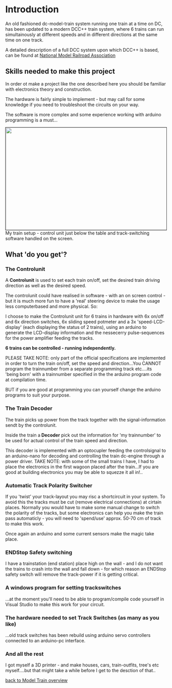 # Introduction
<!DOCTYPE html>

<head>
    <meta charset="UTF-8" />
    
</head>
<body>
<p>
An old fashioned dc-model-train system running one train at a time on DC, has been updated to a modern DCC++ train system, where 6 trains can run simultainously at different speeds and in different directions at the same time on one track.
</p>     
<p>A detailed description of a full DCC system upon which DCC++ is based, can be found at <a href="https://www.nmra.org/index-nmra-standards-and-recommended-practices">National Model Railroad Association</a></p>

<h2>Skills needed to make this project</h2>
<p>In order ot make a project like the one described here you should be familiar with electronics theory and construction. </p>
</p>The hardware is fairly simple to implement - but may call for some knowledge if you need to troubleshoot the circuits on your way.</p>
<p>The software is more complex and some experience working with arduino programming is a must...</p>
<img src="MwnAtWork.jpg" alt="" border="1" align="left" width="720" height="320" />
<p>My train setup - control unit just below the table and track-switching software handled on the screen.</p>
<h2>What 'do you get'?</h2>
<h3>The Controlunit</h3>
<p>A <b>Controlunit</b> is used to set each train on/off, set the desired train driving direction as well as the desired speed.</p>
The controlunit could have realised in software - with an on screen control - but it is much more fun to have a 'real' steering device to make the usage less computerbased and more physical. So: 
<p>I choose to make the Controlunit unit for 6 trains in hardware with 6x on/off and 6x direction switches, 6x sliding speed potmeter and a 3x 'speed-LCD-display' (each displaying the status of 2 trains), using an arduino to generate the LCD-display information and the nessecerry pulse-sequences for the power amplifier feeding the tracks.</p>
<p><b>6 trains can be controlled - running independently.</b></p>
<p>PLEASE TAKE NOTE: only part of the official specifications are implemented in order to turn the train on/off, set the speed and direction...You CANNOT program the trainnumber from a separate programming track etc....its 'being born' with a trainnumber specified in the the arduino program code at compilation time.</p>
<p>BUT if you are good at programming you can yourself change the arduino programs to suit your purpose.</p>

<h3>The Train Decoder</h3>
<p>The train picks up power from the track together with the signal-information sendt by the controlunit.</p>
<p>Inside the train a<b> Decoder</b> pick out the information for 'my trainnumber' to be used for actual control of the train speed and direction.</p>
<p>This decoder is implemented with an optocupler feeding the controlsignal to an arduino-nano for decoding and controlling the train dc-engine through a power driver. TAKE NOTE: with some of the small trains I have, I had to place the electronics in the first wagoon placed after the train...If you are good at building electronics you may be able to squezze it all in!.. </p>

<h3>Automatic Track Polarity Switcher</h3>
<p>If you 'twist' your track-layout you may risc a shortcircuit in your system. To avoid this the tracks must be cut (remove electrical connections) at cirtain places. Normally you would have to make some manual change to switch the polarity of the tracks, but some electronics can help you make the train pass automaticly - you will need to 'spend/use' approx. 50-70 cm of track to make this work.</p>
<p>Once again an arduino and some current sensors make the magic take place.</p>

<h3>ENDStop Safety switching</h3>
<p>I have a trainstation (end station) place high on the wall - and I do not want the trains to crash into the wall and fall down - for which reason an ENDStop safety switch will remove the track-power if it is getting critical.</p>

<h3>A windows program for setting trackswitches</h3>
...at the moment you'll need to be able to program/compile code yourself in Visual Studio to make this work for your circuit.

<h3>The hardware needed to set Track Switches (as many as you like)</h3>
...old track switches has been rebuild using arduino servo controllers connected to an arduino-pc interface.

<h3>And all the rest</h3>
<p>I got myself a 3D printer - and make houses, cars, train-outfits, tree's etc myself....but that might take a while before I get to the desction of that..</p>
<p>
</p>
<p><a href="../#ModelTrain">back to Model Train overview</a></p> 
</body>
</html>